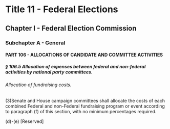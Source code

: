 
# Title 11 - Federal Elections
## Chapter I - Federal Election Commission
### Subchapter A - General
#### PART 106 - ALLOCATIONS OF CANDIDATE AND COMMITTEE ACTIVITIES
##### § 106.5 Allocation of expenses between federal and non-federal activities by national party committees.
###### Allocation of fundraising costs.

(3)Senate and House campaign committees shall allocate the costs of each combined Federal and non-Federal fundraising program or event according to paragraph (f) of this section, with no minimum percentages required.

(d)-(e) [Reserved]
